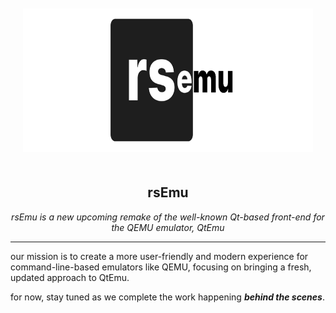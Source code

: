 <p align="center" style="padding: 20px; border-radius: 10px;">
  <img width="470" height="230" src="https://raw.githubusercontent.com/rs-emu/.github/refs/heads/main/profile/images/rsemubanner-svg-svg.svg" alt="rsEmu Banner">
</p>

<h2 align="center"><strong>rsEmu</strong></h2>
<p align="center">
  <i>rsEmu is a new upcoming remake of the well-known Qt-based front-end for the QEMU emulator, QtEmu</i>
</p>

---

our mission is to create a more user-friendly and modern experience for command-line-based emulators like QEMU, focusing on bringing a fresh, updated approach to QtEmu.

for now, stay tuned as we complete the work happening ***behind the scenes***.
